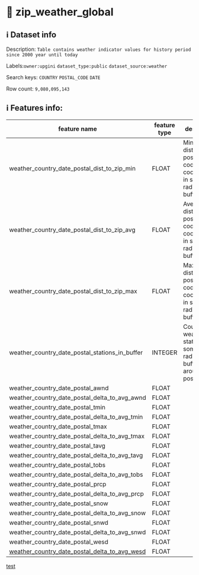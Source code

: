 # 📖 zip_weather_global 
## ℹ️ Dataset info 
Description: `Table contains weather indicator values for history period since 2000 year until today ` 

Labels:`owner:upgini`   `dataset_type:public`   `dataset_source:weather`   

Search keys: `COUNTRY` `POSTAL_CODE` `DATE` 

Row count: `9,080,095,143` 

## ℹ️ Features info:
|feature name|feature type|descrition|
|---|---|---|
|weather_country_date_postal_dist_to_zip_min|FLOAT|Minimum distance to postal codes coordinates in some radius buffer|
|weather_country_date_postal_dist_to_zip_avg|FLOAT|Average distance to postal codes coordinates in some radius buffer|
|weather_country_date_postal_dist_to_zip_max|FLOAT|Maximum distance to postal codes coordinates in some radius buffer|
|weather_country_date_postal_stations_in_buffer|INTEGER|Count of weather station in some radius buffer around postal code|
|weather_country_date_postal_awnd|FLOAT||
|weather_country_date_postal_delta_to_avg_awnd|FLOAT||
|weather_country_date_postal_tmin|FLOAT||
|weather_country_date_postal_delta_to_avg_tmin|FLOAT||
|weather_country_date_postal_tmax|FLOAT||
|weather_country_date_postal_delta_to_avg_tmax|FLOAT||
|weather_country_date_postal_tavg|FLOAT||
|weather_country_date_postal_delta_to_avg_tavg|FLOAT||
|weather_country_date_postal_tobs|FLOAT||
|weather_country_date_postal_delta_to_avg_tobs|FLOAT||
|weather_country_date_postal_prcp|FLOAT||
|weather_country_date_postal_delta_to_avg_prcp|FLOAT||
|weather_country_date_postal_snow|FLOAT||
|weather_country_date_postal_delta_to_avg_snow|FLOAT||
|weather_country_date_postal_snwd|FLOAT||
|weather_country_date_postal_delta_to_avg_snwd|FLOAT||
|weather_country_date_postal_wesd|FLOAT||
|[weather_country_date_postal_delta_to_avg_wesd](#weather_country_date_postal_delta_to_avg_wesd)|FLOAT||

[test](#test)
